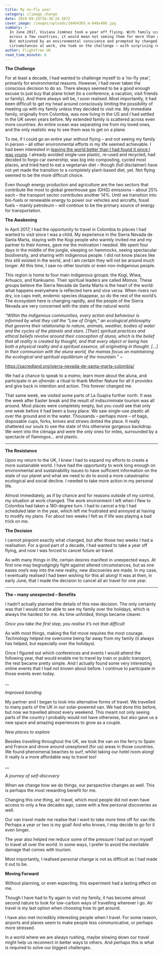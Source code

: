 ```yaml
---
title: My no-fly year
category: climage_change
date: 2019-09-26T16:30:24.567Z
cover_image: /images/uploads/28464365_m-848x480.jpg
summary: >-
  In June 2017, Viviana Jiménez took a year off flying. With family scattered
  across a few countries, it would mean not seeing them for more than a year.
  But motivated by an environmental conscience and prompted by changed
  circumstances at work, she took on the challenge – with surprising results.
author: FlightFree UK
read_time_minute: 6
---
```

**The Challenge**



For at least a decade, I had wanted to challenge myself to a ‘no-fly year’, primarily for environmental reasons. However, I had never taken the conscious decision to do so. There always seemed to be a good enough excuse to just buy that plane ticket (to a conference, a vacation, visit friends or family). And there always will be, I soon realised. Most importantly, it had been difficult to get my head around consciously limiting the possibility of meeting up with my family unless they decided to visit me. My immediate family, originally from Colombia, was now living in the US and I had settled in the UK seven years before. My extended family is scattered across even more countries. An entire ocean was separating me from my loved ones, and the only realistic way to see them was to get on a plane. 



To me, if I could go an entire year without flying – and not seeing my family in person – all other environmental efforts in my life seemed achievable. I had been interested in [leaving the world better than I had found it since I was young](https://www.thesisters.global/single-post/2018/07/19/My-Environmental-Journey?mc_cid=e67ff9fcb8&mc_eid=138a432). I already avoided single-use plastic, re-used and recycled, had decided to forgo car ownership, was big into composting, cycled most places, and tried hard to eat a vegetarian diet – though (full disclaimer) have not yet made the transition to a completely plant-based diet, yet. Not flying seemed to be the more difficult choice. 



Even though energy production and agriculture are the two sectors that contribute the most to global greenhouse gas (GHG) emissions – about 25% each – the transport sector contributes another 14%. Until we transition into bio-fuels or renewable energy to power our vehicles and aircrafts, fossil fuels – mainly petroleum – will continue to be the primary source of energy for transportation. 





**The Awakening**

In April 2017, I had the opportunity to travel in Colombia to places I had wanted to visit since I was a child. My experience in the Sierra Nevada de Santa Marta, staying with the Kogi people who warmly invited me and my partner to their homes, gave me the motivation I needed. We spent four days in the middle of the jungle, sleeping on hammocks, seeing  spectacular biodiversity, and sharing with indigenous people. I did not know places like this still existed in the world, and I am certain they will not be around much longer. All this time, I saw no other tourists or even non-indigenous people. 



This region is home to four main indigenous groups: the Kogi, Wiwa, Arhuaco, and Kankuamo. Their spiritual leaders are called _Mamos._ These groups believe the Sierra Nevada de Santa Marta is the heart of the world: what happens everywhere is reflected here and vice versa. When rivers run dry, ice caps melt, endemic species disappear, so do the rest of the world’s. The ecosystem here is changing rapidly, and the people of the Sierra Nevada are very concerned with the state of the natural world. 



_“Within the indigenous communities, every action and behaviour is informed by what they call the “Law of Origin,” an ecological philosophy that governs their relationship to nature, animals, weather, bodies of water and the cycles of the planets and stars. \[Their] spiritual practices and ethical beliefs revolve around their conception of aluna, which is the belief that all reality is created by thought, and that every object or being has both a physical reality and a spiritual essence, all originating in thought. \[…] In their communion with the aluna world, the mamas focus on maintaining the ecological and spiritual equilibrium of the mountain.”_ ~ 

<https://sacredland.org/sierra-nevada-de-santa-marta-colombia/>

We had a chance to speak to a _mamo,_ learn more about the aluna, and participate in an _ofrenda_: a ritual to thank Mother Nature for all it provides and give back in intention and action. This forever changed me. 

That same week, we visited some parts of La Guajira further north. It was the week after Easter break and the result of indiscriminate tourism was all around. Most places were completely empty, but you could see that only one week before it had been a busy place. We saw single-use plastic all over the ground and in the water. Thousands – perhaps more – of bags, disposable cups, forks, knives and straws dotted the place. It really shattered our souls to see the state of this otherwise gorgeous backdrop. We went into the ciénaga and were the only ones for miles, surrounded by a spectacle of flamingos… and plastic.



****

**The Resistance**



Upon my return to the UK, I knew I had to expand my efforts to create a more sustainable world. I have had the opportunity to work long enough on environmental and sustainability issues to have sufficient information on the state of our planet and what we need to do to avoid a more catastrophic ecological and social decline. I needed to take more action in my personal life.



Almost immediately, as if by chance and for reasons outside of my control, my situation at work changed. The work environment I left when I flew to Colombia had taken a 180-degree turn. I had to cancel a trip I had scheduled later in the year, which left me frustrated and annoyed at having to modify my plans. For about two weeks I felt as if life was playing a bad trick on me.



**The Decision**

I cannot pinpoint exactly what changed, but after those two weeks I had a realisation. For a good part of a decade, I had wanted to take a year off flying, and now I was forced to cancel future air travel. 



As with many things in life, certain desires manifest in unexpected ways. At first one may begrudgingly fight against altered circumstances, but as one eases one’s way into the new reality, new discoveries are made. In my case, I eventually realised I had been wishing for this all along! It was at then, in early June, that I made the decision to cancel all air travel for one year. 



****

**The – many unexpected – Benefits** 

I hadn’t actually planned the details of this new decision. The only certainty was that I would not be able to see my family over the holidays, which is always the hardest for me. As time unfolded, things became clearer. 

_Once you take the first step, you realise it’s not that difficult_ 

As with most things, making the fist move requires the most courage. Technology helped me overcome being far away from my family (it always has helped, but especially over the holidays).  



Once I figured out which conferences and events I would attend the following year, that would enable me to travel by train or public transport, the rest became pretty simple. And I actually found some very interesting online events that I had not known about before. I continue to participate in those events even today. 

__

_Improved bonding_ 

My partner and I began to look into alternative forms of travel. We travelled to many parts of the UK in our solar-powered van. We had done this before, but now we travelled almost every weekend. This meant not only seeing parts of the country I probably would not have otherwise, but also gave us a new space and amazing experiences to grow as a couple. 



_New places to explore_ 

Besides travelling throughout the UK, we took the van on the ferry to Spain and France and drove around unexplored (for us) areas in those countries. We found phenomenal beaches to surf, whilst taking our hotel room along! It really is a more affordable way to travel too!

__

_A journey of self-discovery_ 

When we change how we do things, our perspective changes as well. This is perhaps the most rewarding benefit for me. 



Changing this one thing, air travel, which most people did not even have access to only a few decades ago, came with a few personal discoveries as well.



Our van travel made me realise that I want to take more time off for van life. Perhaps a year or two is my goal! And who knows, I may decide to go for it even longer.



The year also helped me reduce some of the pressure I had put on myself to travel all over the world. In some ways, I prefer to avoid the inevitable damage that comes with tourism. 

Most importantly, I realised personal change is not as difficult as I had made it out to be. 



**Moving Forward**



Without planning, or even expecting, this experiment had a lasting effect on me. 



Though I have had to fly again to visit my family, it has become almost second nature to look for low-carbon ways of travelling wherever I go. Air travel is my last option when choosing how to get around. 



I have also met incredibly interesting people when I travel. For some reason, airports and planes seem to make people less communicative, or perhaps more stressed. 



In a world where we are always rushing, maybe slowing down our travel might help us reconnect in better ways to others. And perhaps this is what is required to solve our biggest challenges.
